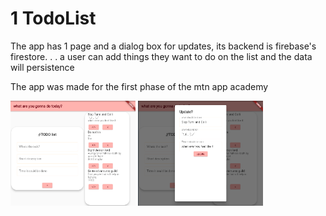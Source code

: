 # 1 TodoList

The app has 1 page and a dialog box for updates, its backend is
firebase's firestore. . . a user can add things they want to do 
on the list and the data will persistence

The app was made for the first phase of the mtn app academy

<p float="left">
  <img src="https://github.com/more-mr/Flutter-Practice/blob/master/1%20TodoList/programImgs/programImg1.png" width="200"/>
  <img src="https://github.com/more-mr/Flutter-Practice/blob/master/1%20TodoList/programImgs/programImg2.png" width="200"/> 
</p>
